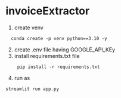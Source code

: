 # invoiceExtractor
1. create venv 
 ```
   conda create -p venv python==3.10 -y
```
2. create .env file having GOOGLE_API_KEy
3. install requirements.txt file
   ```
    pip install -r requirements.txt
   ```
4. run as
````
streamlit run app.py
````   
